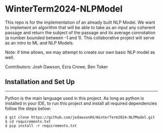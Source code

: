 # WinterTerm2024-NLPModel
This repo is for the implementation of an already built NLP Model. We want to implement an algorithm that will be able to take as an input any coherent passage and return the subject of the passage and its average connotation (a number bounded between -1 and 1).  This collaborative project will serve as an intro to ML and NLP Models.

Note: if time allows, we may attempt to create our own basic NLP model as well.

Contributors: Josh Dawson, Ezra Crowe, Ben Toker

## Installation and Set Up
***
Python is the main language used in this project. As long as python is installed in your IDE, to run this project and install all required dependencies follow the steps below: 
```
$ git clone https://github.com/jedawson04/WinterTerm2024-NLPModel.git
$ cd requirements.txt
$ pip install -r requirements.txt
```

